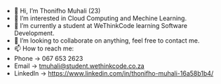 - 👋 Hi, I’m Thonifho Muhali (23)
- 👀 I’m interested in Cloud Computing and Mechine Learning.
- 🌱 I’m currently a student at WeThinkCode learning Software Development.
- 💞️ I’m looking to collaborate on anything, feel free to contact me.
- 📫 How to reach me: 
-   Phone -> 067 653 2623 
-   Email -> tmuhali@student.wethinkcode.co.za
-   LinkedIn -> https://www.linkedin.com/in/thonifho-muhali-16a58b1b4/

<!---
tony-rsa/tony-rsa is a ✨ special ✨ repository because its `README.md` (this file) appears on your GitHub profile.
You can click the Preview link to take a look at your changes.
--->
